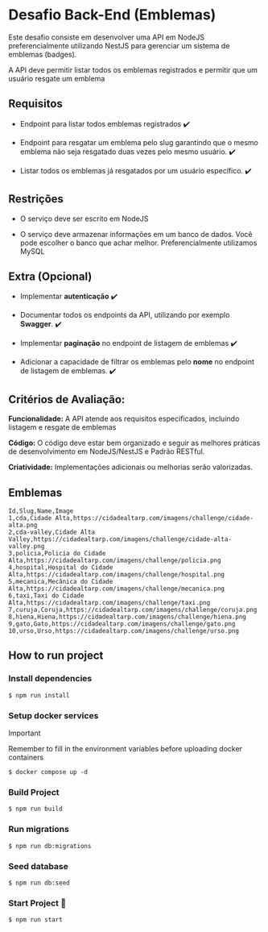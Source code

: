 # Desafio Back-End (Emblemas)

Este desafio consiste em desenvolver uma API em NodeJS preferencialmente utilizando NestJS para gerenciar um sistema de emblemas (badges).

A API deve permitir listar todos os emblemas registrados e permitir que um usuário resgate um emblema

## Requisitos

- Endpoint para listar todos emblemas registrados ✔️

- Endpoint para resgatar um emblema pelo slug garantindo que o mesmo emblema não seja resgatado duas vezes pelo mesmo usuário. ✔️

- Listar todos os emblemas já resgatados por um usuário específico. ✔️

## Restrições

- O serviço deve ser escrito em NodeJS

- O serviço deve armazenar informações em um banco de dados. Você pode escolher o banco que achar melhor. Preferencialmente utilizamos MySQL

## Extra (Opcional)

- Implementar **autenticação** ✔️

- Documentar todos os endpoints da API, utilizando por exemplo **Swagger**. ✔️

- Implementar **paginação** no endpoint de listagem de emblemas ✔️

- Adicionar a capacidade de filtrar os emblemas pelo **nome** no endpoint de listagem de emblemas. ✔️

## Critérios de Avaliação:

**Funcionalidade:** A API atende aos requisitos especificados, incluindo listagem e resgate de emblemas

**Código:** O código deve estar bem organizado e seguir as melhores práticas de desenvolvimento em NodeJS/NestJS e Padrão RESTful.

**Criatividade:** Implementações adicionais ou melhorias serão valorizadas.

## Emblemas

```csv
Id,Slug,Name,Image
1,cda,Cidade Alta,https://cidadealtarp.com/imagens/challenge/cidade-alta.png
2,cda-valley,Cidade Alta Valley,https://cidadealtarp.com/imagens/challenge/cidade-alta-valley.png
3,policia,Policia do Cidade Alta,https://cidadealtarp.com/imagens/challenge/policia.png
4,hospital,Hospital do Cidade Alta,https://cidadealtarp.com/imagens/challenge/hospital.png
5,mecanica,Mecânica do Cidade Alta,https://cidadealtarp.com/imagens/challenge/mecanica.png
6,taxi,Taxi do Cidade Alta,https://cidadealtarp.com/imagens/challenge/taxi.png
7,curuja,Coruja,https://cidadealtarp.com/imagens/challenge/coruja.png
8,hiena,Hiena,https://cidadealtarp.com/imagens/challenge/hiena.png
9,gato,Gato,https://cidadealtarp.com/imagens/challenge/gato.png
10,urso,Urso,https://cidadealtarp.com/imagens/challenge/urso.png
```

## How to run project

### Install dependencies

```
$ npm run install
```

### Setup docker services

> [!IMPORTANT]  
> Remember to fill in the environment variables before uploading docker containers

```
$ docker compose up -d
```

### Build Project

```
$ npm run build
```

### Run migrations

```
$ npm run db:migrations
```

### Seed database

```
$ npm run db:seed
```

### Start Project 🚀

```
$ npm run start
```
